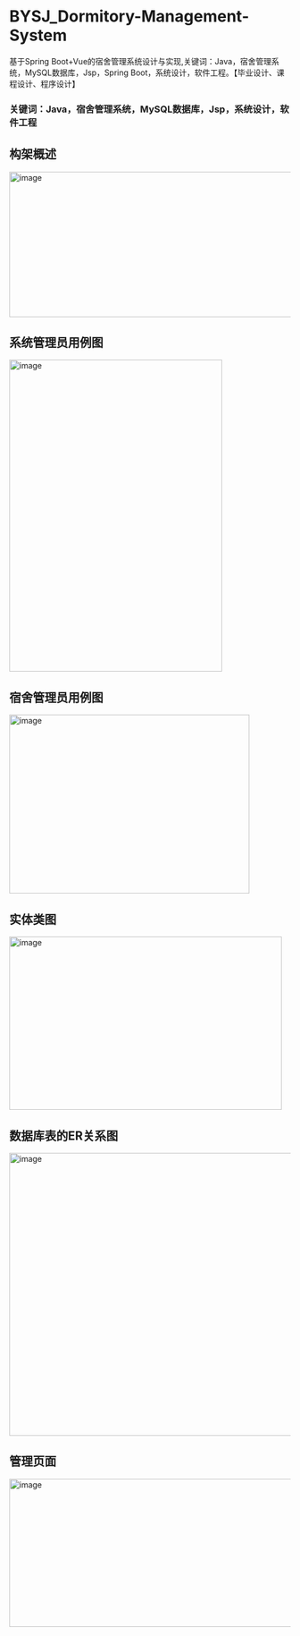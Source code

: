 # BYSJ_Dormitory-Management-System
基于Spring Boot+Vue的宿舍管理系统设计与实现,关键词：Java，宿舍管理系统，MySQL数据库，Jsp，Spring Boot，系统设计，软件工程。【毕业设计、课程设计、程序设计】

### 关键词：Java，宿舍管理系统，MySQL数据库，Jsp，系统设计，软件工程


## 构架概述
<img width="605" height="260" alt="image" src="https://github.com/user-attachments/assets/8c438a85-d286-4261-8c74-d9d3480fcb38" />

## 系统管理员用例图
<img width="381" height="558" alt="image" src="https://github.com/user-attachments/assets/c06d1b72-9aed-483b-a322-9aacdf4882e0" />

## 宿舍管理员用例图
<img width="430" height="320" alt="image" src="https://github.com/user-attachments/assets/2ee2eb94-b310-4de7-a9a6-5477d89c8e63" />

## 实体类图
<img width="488" height="310" alt="image" src="https://github.com/user-attachments/assets/601c7d57-bc00-4d96-ac7d-2ce738b5cbc8" />

## 数据库表的ER关系图
<img width="523" height="506" alt="image" src="https://github.com/user-attachments/assets/3c0d7c5d-4752-44b7-a1b0-a1475a8a1387" />

## 管理页面
<img width="602" height="265" alt="image" src="https://github.com/user-attachments/assets/250490db-d07a-4372-a4e4-10d0b8579856" />
